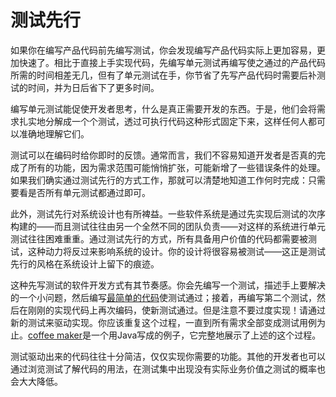 # 测试先行

如果你在编写产品代码前先编写测试，你会发现编写产品代码实际上更加容易，更加快速了。相比于直接上手实现代码，先编写单元测试再编写使之通过的产品代码所需的时间相差无几，但有了单元测试在手，你节省了先写产品代码时需要后补测试的时间，并为日后省下了更多时间。

编写单元测试能促使开发者思考，什么是真正需要开发的东西。于是，他们会将需求扎实地分解成一个个测试，透过可执行代码这种形式固定下来，这样任何人都可以准确地理解它们。

测试可以在编码时给你即时的反馈。通常而言，我们不容易知道开发者是否真的完成了所有的功能，因为需求范围可能悄悄扩张，可能新增了一些错误条件的处理。如果我们确实通过测试先行的方式工作，那就可以清楚地知道工作何时完成：只需要看是否所有单元测试都通过即可。
 
 此外，测试先行对系统设计也有所裨益。一些软件系统是通过先实现后测试的次序构建的——而且测试往往由另一个全然不同的团队负责——对这样的系统进行单元测试往往困难重重。通过测试先行的方式，所有具备用户价值的代码都需要被测试，这种动力将反过来影响系统的设计。你的设计将很容易被测试——这正是测试先行的风格在系统设计上留下的痕迹。
 
 这种先写测试的软件开发方式有其节奏感。你会先编写一个测试，描述手上要解决的一个小问题，然后编写[最简单的代码](http://www.extremeprogramming.org/rules/simple.html)使测试通过；接着，再编写第二个测试，然后在刚刚的实现代码上再次编码，使新测试通过。但是注意不要过度实现！请通过新的测试来驱动实现。你应该重复这个过程，一直到所有需求全部变成测试用例为止。[coffee maker](http://www.extremeprogramming.org/example/stories.html)是一个用Java写成的例子，它完整地展示了上述的这个过程。
 
测试驱动出来的代码往往十分简洁，仅仅实现你需要的功能。其他的开发者也可以通过浏览测试了解代码的用法，在测试集中出现没有实际业务价值之测试的概率也会大大降低。
